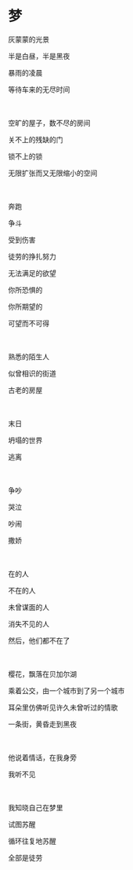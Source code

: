 # 梦

灰蒙蒙的光景

半是白昼，半是黑夜

暴雨的凌晨

等待车来的无尽时间

　

空旷的屋子，数不尽的房间

关不上的残缺的门

锁不上的锁

无限扩张而又无限缩小的空间

　

奔跑

争斗

受到伤害

徒劳的挣扎努力

无法满足的欲望

你所恐惧的

你所期望的

可望而不可得

　

熟悉的陌生人

似曾相识的街道

古老的房屋

　

末日

坍塌的世界

逃离

　

争吵

哭泣

吵闹

撒娇

　

在的人

不在的人

未曾谋面的人

消失不见的人

然后，他们都不在了

　

樱花，飘落在贝加尔湖

乘着公交，由一个城市到了另一个城市

耳朵里仿佛听见许久未曾听过的情歌

一条街，黄昏走到黑夜

　

他说着情话，在我身旁

我听不见

　

我知晓自己在梦里

试图苏醒

循环往复地苏醒

全部是徒劳
